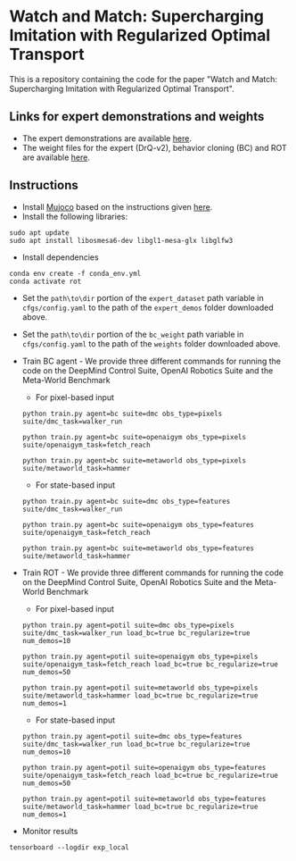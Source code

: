 # Watch and Match: Supercharging Imitation with Regularized Optimal Transport

This is a repository containing the code for the paper "Watch and Match: Supercharging Imitation with Regularized Optimal Transport".

## Links for expert demonstrations and weights
- The expert demonstrations are available [here]().
- The weight files for the expert (DrQ-v2), behavior cloning (BC) and ROT are available [here]().

## Instructions
- Install [Mujoco](http://www.mujoco.org/) based on the instructions given [here](https://github.com/facebookresearch/drqv2).
- Install the following libraries:
```
sudo apt update
sudo apt install libosmesa6-dev libgl1-mesa-glx libglfw3
```
- Install dependencies
```
conda env create -f conda_env.yml
conda activate rot
```
- Set the `path\to\dir` portion of the `expert_dataset` path variable in `cfgs/config.yaml` to the path of the `expert_demos` folder downloaded above. 

- Set the `path\to\dir` portion of the `bc_weight` path variable in `cfgs/config.yaml` to the path of the `weights` folder downloaded above.

- Train BC agent - We provide three different commands for running the code on the DeepMind Control Suite, OpenAI Robotics Suite and the Meta-World Benchmark
  - For pixel-based input
  ```
  python train.py agent=bc suite=dmc obs_type=pixels suite/dmc_task=walker_run
  ```
  ```
  python train.py agent=bc suite=openaigym obs_type=pixels suite/openaigym_task=fetch_reach
  ```
  ```
  python train.py agent=bc suite=metaworld obs_type=pixels suite/metaworld_task=hammer
  ```
  - For state-based input
  ```
  python train.py agent=bc suite=dmc obs_type=features suite/dmc_task=walker_run
  ```
  ```
  python train.py agent=bc suite=openaigym obs_type=features suite/openaigym_task=fetch_reach
  ```
  ```
  python train.py agent=bc suite=metaworld obs_type=features suite/metaworld_task=hammer
  ```

- Train ROT - We provide three different commands for running the code on the DeepMind Control Suite, OpenAI Robotics Suite and the Meta-World Benchmark
  - For pixel-based input
  ```
  python train.py agent=potil suite=dmc obs_type=pixels suite/dmc_task=walker_run load_bc=true bc_regularize=true num_demos=10
  ```
  ```
  python train.py agent=potil suite=openaigym obs_type=pixels suite/openaigym_task=fetch_reach load_bc=true bc_regularize=true num_demos=50
  ```
  ```
  python train.py agent=potil suite=metaworld obs_type=pixels suite/metaworld_task=hammer load_bc=true bc_regularize=true num_demos=1
  ```
  - For state-based input
  ```
  python train.py agent=potil suite=dmc obs_type=features suite/dmc_task=walker_run load_bc=true bc_regularize=true num_demos=10
  ```
  ```
  python train.py agent=potil suite=openaigym obs_type=features suite/openaigym_task=fetch_reach load_bc=true bc_regularize=true num_demos=50
  ```
  ```
  python train.py agent=potil suite=metaworld obs_type=features suite/metaworld_task=hammer load_bc=true bc_regularize=true num_demos=1
  ```
- Monitor results
```
tensorboard --logdir exp_local
```
